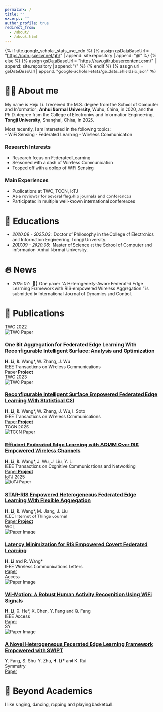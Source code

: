 ```yaml
---
permalink: /
title: ""
excerpt: ""
author_profile: true
redirect_from: 
  - /about/
  - /about.html
---
```


<link rel="stylesheet" href="https://cdnjs.cloudflare.com/ajax/libs/font-awesome/6.0.0/css/all.min.css">
<style>
/* 确保网格布局正确显示 */
.blog-grid {
  display: grid !important;
  grid-template-columns: repeat(auto-fit, minmax(300px, 1fr)) !important;
  gap: 1.5rem !important;
  margin: 2rem 0 !important;
}

.blog-card {
  background: #ffffff !important;
  border-radius: 12px !important;
  overflow: hidden !important;
  box-shadow: 0 2px 12px rgba(1, 47, 99, 0.08) !important;
  transition: all 0.3s cubic-bezier(0.4, 0, 0.2, 1) !important;
}

.blog-card:hover {
  transform: translateY(-8px) !important;
  box-shadow: 0 8px 25px rgba(1, 47, 99, 0.15) !important;
}

.blog-card-image {
  position: relative !important;
  width: 100% !important;
  height: 200px !important;
  overflow: hidden !important;
}

.blog-card-image img {
  width: 100% !important;
  height: 100% !important;
  object-fit: cover !important;
  transition: transform 0.3s ease !important;
}

.blog-badge {
  position: absolute !important;
  top: 12px !important;
  left: 12px !important;
  background: linear-gradient(135deg, #FE667B 0%, #ff8599 100%) !important;
  color: white !important;
  padding: 0.4em 0.8em !important;
  border-radius: 20px !important;
  font-size: 0.75em !important;
  font-weight: 600 !important;
  box-shadow: 0 2px 8px rgba(254, 102, 123, 0.3) !important;
  z-index: 10 !important;
}

.blog-card-content {
  padding: 1.2rem !important;
}

.blog-title {
  font-size: 1.1rem !important;
  font-weight: 700 !important;
  color: #012F63 !important;
  margin-bottom: 0.8rem !important;
  line-height: 1.3 !important;
}

.blog-description {
  font-size: 0.9rem !important;
  color: #666 !important;
  line-height: 1.5 !important;
  margin-bottom: 1rem !important;
}

.blog-links {
  display: flex !important;
  gap: 0.6rem !important;
  flex-wrap: wrap !important;
  align-items: flex-end !important;
}

.blog-link {
  display: inline-flex !important;
  align-items: center !important;
  gap: 0.3rem !important;
  padding: 0.4em 0.8em !important;
  background: linear-gradient(135deg, #FE667B 0%, #ff8599 100%) !important;
  color: white !important;
  text-decoration: none !important;
  border-radius: 20px !important;
  font-size: 0.8rem !important;
  font-weight: 500 !important;
  transition: all 0.3s ease !important;
  box-shadow: 0 2px 8px rgba(254, 102, 123, 0.2) !important;
}

.blog-link:hover {
  transform: translateY(-2px) !important;
  box-shadow: 0 4px 12px rgba(254, 102, 123, 0.3) !important;
  color: white !important;
  text-decoration: none !important;
}

/* 响应式设计 */
@media (max-width: 768px) {
  .blog-grid {
    grid-template-columns: 1fr !important;
    gap: 1rem !important;
  }
  
  .blog-card-image {
    height: 180px !important;
  }
}

@media (min-width: 769px) and (max-width: 1024px) {
  .blog-grid {
    grid-template-columns: repeat(2, 1fr) !important;
  }
}

@media (min-width: 1025px) {
  .blog-grid {
    grid-template-columns: repeat(3, 1fr) !important;
  }
}

/* Publications统一设计风格 */
.publication-box {
  display: flex !important;
  background: #ffffff !important;
  border-radius: 12px !important;
  overflow: hidden !important;
  box-shadow: 0 2px 12px rgba(1, 47, 99, 0.08) !important;
  transition: all 0.3s cubic-bezier(0.4, 0, 0.2, 1) !important;
  margin: 1.5rem 0 !important;
  align-items: center !important;
  padding-left: 1.5rem !important;
}

.publication-box:hover {
  transform: translateY(-5px) !important;
  box-shadow: 0 8px 25px rgba(1, 47, 99, 0.15) !important;
}

.publication-image {
  position: relative !important;
  width: 280px !important;
  height: 180px !important;
  flex-shrink: 0 !important;
  overflow: hidden !important;
}

.publication-image img {
  width: 100% !important;
  height: 100% !important;
  object-fit: cover !important;
  transition: transform 0.3s ease !important;
}

.publication-image:hover img {
  transform: scale(1.03) !important;
}

.publication-badge {
  position: absolute !important;
  top: 12px !important;
  left: 0px !important;
  background: linear-gradient(135deg, #FE667B 0%, #ff8599 100%) !important;
  color: white !important;
  padding: 0.4em 0.8em !important;
  border-radius: 20px !important;
  font-size: 0.75em !important;
  font-weight: 600 !important;
  box-shadow: 0 2px 8px rgba(254, 102, 123, 0.3) !important;
  z-index: 10 !important;
}

.publication-content {
  flex: 1 !important;
  padding: 1.8rem 1.8rem 1.8rem 0.8rem !important;
  display: flex !important;
  flex-direction: column !important;
  gap: 0.8rem !important;
}

.publication-title {
  font-size: 1.25rem !important;
  font-weight: 700 !important;
  color: #012F63 !important;
  margin: 0 !important;
  line-height: 1.3 !important;
}

.publication-authors {
  font-size: 1rem !important;
  color: #333 !important;
  line-height: 1.4 !important;
}

.publication-venue {
  font-size: 0.95rem !important;
  color: #666 !important;
  font-style: italic !important;
}

.publication-links {
  display: flex !important;
  gap: 0.8rem !important;
  flex-wrap: wrap !important;
  margin-top: 0.5rem !important;
}

.publication-link {
  display: inline-flex !important;
  align-items: center !important;
  gap: 0.4rem !important;
  padding: 0.5em 1em !important;
  background: linear-gradient(135deg, #FE667B 0%, #ff8599 100%) !important;
  color: white !important;
  text-decoration: none !important;
  border-radius: 20px !important;
  font-size: 0.85rem !important;
  font-weight: 500 !important;
  transition: all 0.3s ease !important;
  box-shadow: 0 2px 8px rgba(254, 102, 123, 0.2) !important;
}

.publication-link:hover {
  transform: translateY(-2px) !important;
  box-shadow: 0 4px 12px rgba(254, 102, 123, 0.3) !important;
  color: white !important;
  text-decoration: none !important;
}

.publication-link i {
  font-size: 0.9em !important;
}

/* 响应式设计 - Publications */
@media (max-width: 768px) {
  .publication-box {
    flex-direction: column !important;
    margin: 1rem 0 !important;
  }
  
  .publication-image {
    width: 100% !important;
    height: 160px !important;
  }
  
  .publication-content {
    padding: 1.2rem !important;
    gap: 0.6rem !important;
  }
  
  .publication-title {
    font-size: 1.1rem !important;
  }
  
  .publication-authors,
  .publication-venue {
    font-size: 0.9rem !important;
  }
}

@media (min-width: 769px) and (max-width: 1024px) {
  .publication-image {
    width: 240px !important;
    height: 160px !important;
  }
  
  .publication-content {
    padding: 1.5rem 1.5rem 1.5rem 0.8rem !important;
  }
  
  .publication-title {
    font-size: 1.15rem !important;
  }
}
</style>

{% if site.google_scholar_stats_use_cdn %}
{% assign gsDataBaseUrl = "https://cdn.jsdelivr.net/gh/" | append: site.repository | append: "@" %}
{% else %}
{% assign gsDataBaseUrl = "https://raw.githubusercontent.com/" | append: site.repository | append: "/" %}
{% endif %}
{% assign url = gsDataBaseUrl | append: "google-scholar-stats/gs_data_shieldsio.json" %}

<span class='anchor' id='about-me'></span>

# 🤵🏻 About me
My name is <span class="accent-text">Heju Li</span>. I received the M.S. degree from the School of Computer and Information, <i class="fas fa-university"></i> **Anhui Normal University**, Wuhu, China, in 2020, and the Ph.D. degree from the College of Electronics and Information Engineering, <i class="fas fa-university"></i> **Tongji University**,  Shanghai, China, in 2025. 

<div class="quote-accent">
    Most recently, I am interested in the following topics:
    <div>
    - <span class="primary-gradient-text">WiFi Sensing</span>
    - <span class="primary-gradient-text">Federated Learning</span>
    - <span class="primary-gradient-text">Wireless Communication</span>
    </div>
</div>


<div class="highlight-blocks">
  <div class="highlight-block floating-card">
    <h3><i class="fas fa-microscope"></i> Research Interests</h3>
    <ul>
      <li>Research focus on <span class="accent-text">Federated Learning</span></li>
      <li>Seasoned with a dash of <span class="primary-gradient-text">Wireless Communication</span></li>
      <li>Topped off with a dollop of <span class="primary-gradient-text">WiFi Sensing</span></li>
      </ul>
  </div>
  
  <div class="highlight-block floating-card">
    <h3><i class="fas fa-pen-fancy"></i> Main Experiences</h3>
    <ul>
      <li>Publications at <span class="accent-text">TWC</span>, <span class="accent-text">TCCN</span>, <span class="accent-text">IoTJ</span></li>
      <li>As a <span class="accent-text">reviewer </span> for several flagship journals and conferences </li>
      <li> Participated in multiple <span class="accent-text">well-known international conferences </span></li>
    </ul>
  </div>
  </div>

# 📖 Educations
- *2020.09 - 2025.03*: &nbsp;Doctor of Philosophy in the College of Electronics and Information Engineering, <span class="primary-gradient-text">Tongji University</span>.
- *2017.09 - 2020.06*: &nbsp;Master of Science at the School of Computer and Information, <span class="primary-gradient-text">Anhui Normal University</span>.

# 🔥 News
- *2025.07*: &nbsp;🎉🎉 One paper “A Heterogeneity-Aware Federated Edge Learning Framework with RIS-empowered Wireless Aggregation
” is submitted to International Journal of Dynamics and Control. 

# 📝 Publications 

<div class="publication-box">
  <div class="publication-image">
    <div class="publication-badge">TWC 2022</div>
    <img src="images/onebit.png" alt="TWC Paper">
  </div>
  <div class="publication-content">
    <h3 class="publication-title">One Bit Aggregation for Federated Edge Learning With Reconfigurable Intelligent Surface: Analysis and Optimization</h3>
    <div class="publication-authors">
      <strong>H. Li</strong>, R. Wang*, W. Zhang, J. Wu
    </div>
    <div class="publication-venue">
      IEEE Transactions on Wireless Communications
    </div>
    <div class="publication-links">
      <a href="https://doi.org/10.1109/TWC.2022.3198881" class="publication-link">
        <i class="fas fa-file-pdf"></i> Paper
      </a>
      <a href="https://scholar.google.com.hk/citations?view_op=view_citation&hl=zh-CN&user=ay-NKfsAAAAJ&citation_for_view=ay-NKfsAAAAJ:qjMakFHDy7sC" class="publication-link">
        <strong>Project</strong>
      </a>
      <strong><span class='show_paper_citations' data='ayNKfsAAAAJ:qjMakFHDy7sC'></span></strong>
      </div>
  </div>
</div>

<div class="publication-box">
  <div class="publication-image">
    <div class="publication-badge">TWC 2023</div>
    <img src="images/scsi.png" alt="TWC Paper">
  </div>
  <div class="publication-content">
    <h3 class="publication-title">
      <a href="https://doi.org/10.1109/TWC.2023.3334250">Reconfigurable Intelligent Surface Empowered Federated Edge Learning With Statistical CSI</a>
    </h3>
    <div class="publication-authors">
      <strong>H. Li</strong>, R. Wang*, W. Zhang, J. Wu, I. Soto
    </div>
    <div class="publication-venue">
      IEEE Transactions on Wireless Communications
    </div>
    <div class="publication-links">
      <a href="https://doi.org/10.1109/TWC.2023.3334250" class="publication-link">
        <i class="fas fa-file-pdf"></i> Paper
      </a>
      <a href="https://scholar.google.com.hk/citations?view_op=view_citation&hl=zh-CN&user=ay-NKfsAAAAJ&citation_for_view=ay-NKfsAAAAJ:ufrVoPGSRksC" class="publication-link">
        <strong>Project</strong>
      </a>
      <strong><span class='show_paper_citations' data='ayNKfsAAAAJ:ufrVoPGSRksC'></span></strong>
    </div>
  </div>
</div>

<div class="publication-box">
  <div class="publication-image">
    <div class="publication-badge">TCCN 2025</div>
    <img src="images/admm.png" alt="TCCN Paper">
  </div>
  <div class="publication-content">
    <h3 class="publication-title">
      <a href="https://doi.org/10.1109/TCCN.2025.3578472">Efficient Federated Edge Learning with ADMM Over RIS Empowered Wireless Channels</a>
    </h3>
    <div class="publication-authors">
      <strong>H. Li</strong>, R. Wang*, J. Wu, J. Liu, Y. Li
    </div>
    <div class="publication-venue">
      IEEE Transactions on Cognitive Communications and Networking
    </div>
    <div class="publication-links">
      <a href="https://doi.org/10.1109/TCCN.2025.3578472" class="publication-link">
        <i class="fas fa-file-pdf"></i> Paper
      </a>
      <a href="https://scholar.google.com.hk/citations?view_op=view_citation&hl=zh-CN&user=ay-NKfsAAAAJ&citation_for_view=ay-NKfsAAAAJ:Se3iqnhoufwC" class="publication-link">
        <strong>Project</strong>
      </a>
      <strong><span class='show_paper_citations' data='ayNKfsAAAAJ:Se3iqnhoufwC'></span></strong>
    </div>
  </div>
</div>

<div class="publication-box">
  <div class="publication-image">
    <div class="publication-badge">IoTJ 2025</div>
    <img src="images/star.png" alt="IoTJ Paper">
  </div>
  <div class="publication-content">
    <h3 class="publication-title">
      <a href="https://doi.org/10.1109/JIOT.2025.3565698">STAR-RIS Empowered Heterogeneous Federated Edge Learning With Flexible Aggregation</a>
    </h3>
    <div class="publication-authors">
      <strong>H. Li</strong>, R. Wang*, M. Jiang, J. Liu
    </div>
    <div class="publication-venue">
      IEEE Internet of Things Journal
    </div>
    <div class="publication-links">
      <a href="https://doi.org/10.1109/JIOT.2025.3565698" class="publication-link">
        <i class="fas fa-file-pdf"></i> Paper
      </a>
      <a href="https://scholar.google.com.hk/citations?view_op=view_citation&hl=zh-CN&user=ay-NKfsAAAAJ&citation_for_view=ay-NKfsAAAAJ:roLk4NBRz8UC" class="publication-link">
        <strong>Project</strong>
      </a>
      <strong><span class='show_paper_citations' data='ayNKfsAAAAJ:roLk4NBRz8UC'></span></strong>    </div>
  </div>
</div>

<div class="publication-box">
  <div class="publication-image">
    <div class="publication-badge">WCL</div>
    <img src="images/wcl.png" alt="Paper Image">
  </div>
  <div class="publication-content">
    <h3 class="publication-title">
      <a href="https://doi.org/10.1109/LWC.2025.3557016">Latency Minimization for RIS Empowered Covert Federated Learning</a>
    </h3>
    <div class="publication-authors">
      <strong>H. Li</strong> and R. Wang*
    </div>
    <div class="publication-venue">
      IEEE Wireless Communications Letters
    </div>
    <div class="publication-links">
      <a href="https://doi.org/10.1109/LWC.2025.3557016" class="publication-link">
        <i class="fas fa-file-pdf"></i> Paper
      </a>
    </div>
  </div>
</div>

<div class="publication-box">
  <div class="publication-image">
    <div class="publication-badge">Access</div>
    <img src="images/access.png" alt="Paper Image">
  </div>
  <div class="publication-content">
    <h3 class="publication-title">
      <a href="https://doi.org/10.1109/ACCESS.2019.2948102">Wi-Motion: A Robust Human Activity Recognition Using WiFi Signals</a>
    </h3>
    <div class="publication-authors">
      <strong>H. Li</strong>, X. He*, X. Chen, Y. Fang and Q. Fang
    </div>
    <div class="publication-venue">
      IEEE Access
    </div>
    <div class="publication-links">
      <a href="https://doi.org/10.1109/ACCESS.2019.2948102" class="publication-link">
        <i class="fas fa-file-pdf"></i> Paper
      </a>
    </div>
  </div>
</div>

<div class="publication-box">
  <div class="publication-image">
    <div class="publication-badge">SY</div>
    <img src="images/sy.png" alt="Paper Image">
  </div>
  <div class="publication-content">
    <h3 class="publication-title">
      <a href="https://doi.org/10.3390/sym17071115">A Novel Heterogeneous Federated Edge Learning Framework Empowered with SWIPT</a>
    </h3>
    <div class="publication-authors">
      Y. Fang, S. Shu, Y. Zhu, <strong>H. Li*</strong> and K. Rui
    </div>
    <div class="publication-venue">
      Symmetry
    </div>
    <div class="publication-links">
      <a href="https://doi.org/10.3390/sym17071115" class="publication-link">
        <i class="fas fa-file-pdf"></i> Paper
      </a>
    </div>
  </div>
</div>

# 🪽 Beyond Academics

I like <span class="accent-text">singing</span>, <span class="accent-text">dancing</span>, <span class="accent-text">rapping</span> and <span class="accent-text">playing basketball</span>. 



